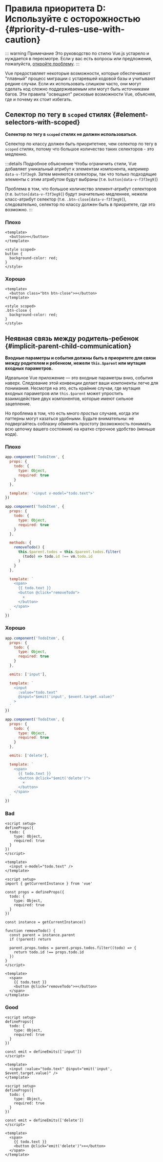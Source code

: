 # Правила приоритета D: Используйте с осторожностью {#priority-d-rules-use-with-caution}

::: warning Примечание
Это руководство по стилю Vue.js устарело и нуждается в пересмотре. Если у вас есть вопросы или предложения, пожалуйста, [откройте проблему](https://github.com/vuejs-translations/docs-ru/issues/new).
:::

Vue предоставляет некоторые возможности, которые обеспечивают "плавный" процесс миграции с устаревшей кодовой базы и учитывают редкие случаи. Если их использовать слишком часто, они могут сделать код сложно поддерживаемым или могут быть источниками багов. Эти правила "освещают" рисковые возможности Vue, объясняя, где и почему их стоит избегать.

## Селектор по тегу в `scoped` стилях {#element-selectors-with-scoped}

**Селектор по тегу в `scoped` стилях не должен использоваться.**

Селектор по классу должен быть приоритетнее, чем селектор по тегу в `scoped` стилях, потому что большое количество таких селекторов - это медленно.

:::details Подробное объяснение
Чтобы ограничить стили, Vue добавляет уникальный атрибут к элементам компонента, например `data-v-f3f3eg9`. Затем меняются селекторы, так что только подходящие элементы с этим атрибутом будут выбраны (т.е. `button[data-v-f3f3eg9]`)

Проблема в том, что большое количество элемент-атрибут селекторов (т.е. `button[data-v-f3f3eg9]`) будут значительно медленнее, нежели класс-атрибут селектор (т.е. `.btn-close[data-v-f3f3eg9]`), следовательно, селектор по классу должен быть в приоритете, где это возможно.
:::

<div class="style-example style-example-bad">
<h3>Плохо</h3>

```vue-html
<template>
  <button>×</button>
</template>

<style scoped>
button {
  background-color: red;
}
</style>
```

</div>

<div class="style-example style-example-good">
<h3>Хорошо</h3>

```vue-html
<template>
  <button class="btn btn-close">×</button>
</template>

<style scoped>
.btn-close {
  background-color: red;
}
</style>
```

</div>

## Неявная связь между родитель-ребенок {#implicit-parent-child-communication}

**Входные параметры и события должны быть в приоритете для связи между родителем и ребенком, нежели `this.$parent` или мутация входных параметров.**

Идеальное Vue приложение — это входные параметры вниз, события наверх. Следование этой конвенции делает ваши компоненты легче для понимания. Несмотря на это, есть крайние случаи, где мутация входных параметров или `this.$parent` может упростить взаимодействие двух компонентов, которые имеют сильное зацепление.

Но проблема в том, что есть много _простых_ случаев, когда эти паттерны могут казаться удобными. Будьте внимательны: не подвергайтесь соблазну обменять простоту (возможность понимать всю цепочку вашего состояния) на кратко строчное удобство (меньше кода).

<div class="options-api">

<div class="style-example style-example-bad">
<h3>Плохо</h3>

```js
app.component('TodoItem', {
  props: {
    todo: {
      type: Object,
      required: true
    }
  },

  template: '<input v-model="todo.text">'
})
```

```js
app.component('TodoItem', {
  props: {
    todo: {
      type: Object,
      required: true
    }
  },

  methods: {
    removeTodo() {
      this.$parent.todos = this.$parent.todos.filter(
        (todo) => todo.id !== vm.todo.id
      )
    }
  },

  template: `
    <span>
      {{ todo.text }}
      <button @click="removeTodo">
        ×
      </button>
    </span>
  `
})
```

</div>

<div class="style-example style-example-good">
<h3>Хорошо</h3>

```js
app.component('TodoItem', {
  props: {
    todo: {
      type: Object,
      required: true
    }
  },

  emits: ['input'],

  template: `
    <input
      :value="todo.text"
      @input="$emit('input', $event.target.value)"
    >
  `
})
```

```js
app.component('TodoItem', {
  props: {
    todo: {
      type: Object,
      required: true
    }
  },

  emits: ['delete'],

  template: `
    <span>
      {{ todo.text }}
      <button @click="$emit('delete')">
        ×
      </button>
    </span>
  `
})
```

</div>

</div>

<div class="composition-api">

<div class="style-example style-example-bad">
<h3>Bad</h3>

```vue
<script setup>
defineProps({
  todo: {
    type: Object,
    required: true
  }
})
</script>

<template>
  <input v-model="todo.text" />
</template>
```

```vue
<script setup>
import { getCurrentInstance } from 'vue'

const props = defineProps({
  todo: {
    type: Object,
    required: true
  }
})

const instance = getCurrentInstance()

function removeTodo() {
  const parent = instance.parent
  if (!parent) return

  parent.props.todos = parent.props.todos.filter((todo) => {
    return todo.id !== props.todo.id
  })
}
</script>

<template>
  <span>
    {{ todo.text }}
    <button @click="removeTodo">×</button>
  </span>
</template>
```

</div>

<div class="style-example style-example-good">
<h3>Good</h3>

```vue
<script setup>
defineProps({
  todo: {
    type: Object,
    required: true
  }
})

const emit = defineEmits(['input'])
</script>

<template>
  <input :value="todo.text" @input="emit('input', $event.target.value)" />
</template>
```

```vue
<script setup>
defineProps({
  todo: {
    type: Object,
    required: true
  }
})

const emit = defineEmits(['delete'])
</script>

<template>
  <span>
    {{ todo.text }}
    <button @click="emit('delete')">×</button>
  </span>
</template>
```

</div>

</div>
